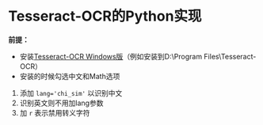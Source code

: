 # Tesseract-OCR的Python实现

**前提：**

- 安装[Tesseract-OCR Windows版](https://github.com/UB-Mannheim/tesseract/wiki)（例如安装到D:\Program Files\Tesseract-OCR）
- 安装的时候勾选中文和Math选项

1. 添加 `lang='chi_sim'` 以识别中文
2. 识别英文则不用加lang参数
3. 加 `r` 表示禁用转义字符
